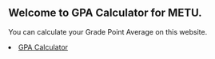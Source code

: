 ## Welcome to GPA Calculator for METU.

You can calculate your Grade Point Average on this website.

<li class="masthead__menu-item">
          <a href="keremio.github.io/gpawebsite/gpacalculator.html">GPA Calculator</a>
        </li>
